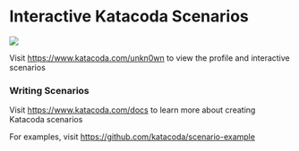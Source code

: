 # Interactive Katacoda Scenarios

[![](http://shields.katacoda.com/katacoda/unkn0wn/count.svg)](https://www.katacoda.com/unkn0wn "Get your profile on Katacoda.com")

Visit https://www.katacoda.com/unkn0wn to view the profile and interactive scenarios

### Writing Scenarios
Visit https://www.katacoda.com/docs to learn more about creating Katacoda scenarios

For examples, visit https://github.com/katacoda/scenario-example
